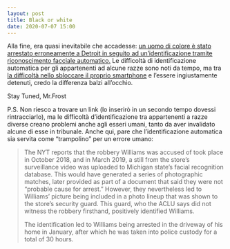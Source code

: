 ```yaml
---
layout: post
title: Black or white
date: 2020-07-07 15:00
---
```


Alla fine, era quasi inevitabile che accadesse: [un uomo di colore è stato arrestato erroneamente a Detroit in seguito ad un’identificazione tramite riconoscimento facciale automatico.](https://www.theverge.com/2020/6/24/21301759/facial-recognition-detroit-police-wrongful-arrest-robert-williams-artificial-intelligence)
Le difficoltà di identificazione automatica per gli appartenenti ad alcune razze sono noti da tempo, ma tra [la difficoltà nello sbloccare il proprio smartphone](https://pca.st/episode/1a3307a4-6baa-4fa9-9548-2a49df699c51) e l’essere ingiustamente detenuti, credo la differenza balzi all’occhio.

Stay Tuned, Mr.Frost

P.S. Non riesco a trovare un link (lo inserirò in un secondo tempo dovessi rintracciarlo), ma le difficoltà d’identificazione tra appartenenti a razze diverse creano problemi anche agli esseri umani, tanto da aver invalidato alcune di esse in tribunale.
Anche qui, pare che l’identificazione automatica sia servita come “trampolino” per un errore umano:

> The NYT reports that the robbery Williams was accused of took place in October 2018, and in March 2019, a still from the store’s surveillance video was uploaded to Michigan state’s facial recognition database. This would have generated a series of photographic matches, later provided as part of a document that said they were not “probable cause for arrest.” However, they nevertheless led to Williams’ picture being included in a photo lineup that was shown to the store’s security guard. This guard, who the ACLU says did not witness the robbery firsthand, positively identified Williams.
> 
> The identification led to Williams being arrested in the driveway of his home in January, after which he was taken into police custody for a total of 30 hours.